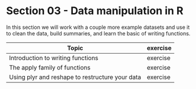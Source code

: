 
# Section 03 - Data manipulation in R  

In this section we will work with a couple more example datasets and use it to clean the data, build summaries, and learn the basic of writing functions. 

| Topic | exercise |
| ------ | --------|
| Introduction to writing functions | exercise |
| The apply family of functions | exercise |
| Using plyr and reshape to restructure your data | exercise |



